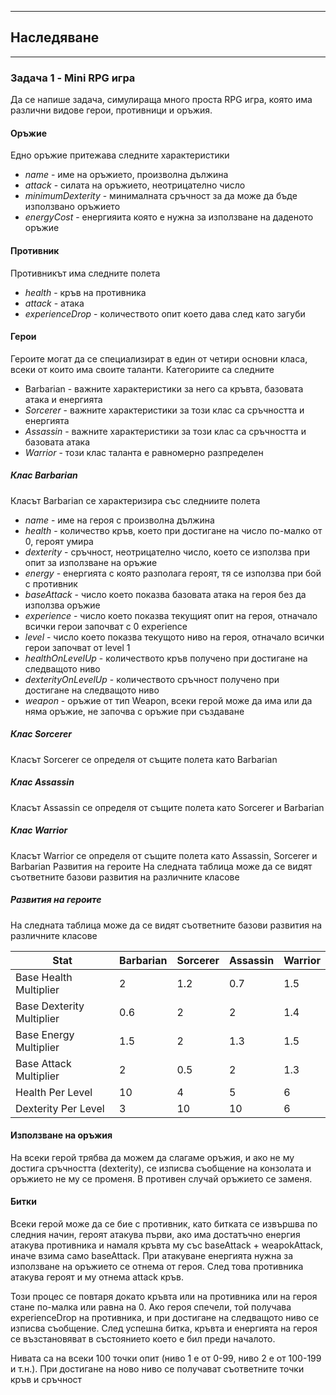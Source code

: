 ***
## Наследяване
***

### Задача 1 - Mini RPG игра
Да се напише задача, симулираща много проста RPG игра, която има различни видове герои, противници и оръжия.

#### Оръжие
Едно оръжие притежава следните характеристики
- *name* - име на оръжието, произволна дължина
- *attack* - силата на оръжието, неотрицателно число
- *minimumDexterity* - минималната сръчност за да може да бъде използвано оръжието
- *energyCost* - енергияита която е нужна за използване на даденото оръжие

#### Противник
Противникът има следните полета
-  *health* - кръв на противника
-  *attack* - атака
-  *experienceDrop* - количеството опит което дава след като загуби

#### Герои
Героите могат да се специализират в един от четири основни класа, всеки от които има своите таланти. Категориите са следните

- Barbarian - важните характеристики за него са кръвта, базовата атака и
енергията
- *Sorcerer* - важните характеристики за този клас са сръчността и енергията
- *Assassin* - важните характеристики за този клас са сръчността и базовата
атака
- *Warrior* - този клас таланта е равномерно разпределен

##### Клас Barbarian
Класът Barbarian се характеризира със следниите полета
- *name* - име на героя с произволна дължина
- *health* - количество кръв, което при достигане на число по-малко от 0, героят умира
- *dexterity* - сръчност, неотрицателно число, което се използва при опит за използване на оръжие
- *energy* - енергията с която разполага героят, тя се използва при бой с противник
- *baseAttack* - число което показва базовата атака на героя без да използва оръжие
- *experience* - число което показва текущият опит на героя, отначало всички герои започват с 0 experience
- *level* - число което показва текущото ниво на героя, отначало всички герои започват от level 1
- *healthOnLevelUp* - количеството кръв получено при достигане на следващото ниво
- *dexterityOnLevelUp* - количеството сръчност получено при достигане на следващото ниво
- *weapon* - оръжие от тип Weapon, всеки герой може да има или да няма оръжие, не започва с оръжие при създаване

##### Клас Sorcerer
Класът Sorcerer се определя от същите полета като Barbarian
##### Клас Assassin
Класът Assassin се определя от същите полета като Sorcerer и Barbarian
##### Клас Warrior
Класът Warrior се определя от същите полета като Assassin, Sorcerer и Barbarian
Развития на героите
На следната таблица може да се видят съответните базови развития на различните
класове

##### Развития на героите
На следната таблица може да се видят съответните базови развития на различните класове

| Stat                      | Barbarian | Sorcerer | Assassin | Warrior |
| ------------------------- | --------- | -------- | -------- | ------- |
| Base Health Multiplier    | 2         | 1.2      | 0.7      | 1.5     |
| Base Dexterity Multiplier | 0.6       | 2        | 2        | 1.4     |
| Base Energy Multiplier    | 1.5       | 2        | 1.3      | 1.5     |
| Base Attack Multiplier    | 2         | 0.5      | 2        | 1.3     |
| Health Per Level          | 10        | 4        | 5        | 6       |
| Dexterity Per Level       | 3         | 10       | 10       | 6       |

#### Използване на оръжия
На всеки герой трябва да можем да слагаме оръжия, и ако не му достига сръчността (dexterity), се изписва съобщение на конзолата и оръжието не му се променя. В противен случай оръжието се заменя.

#### Битки
Всеки герой може да се бие с противник, като битката се извършва по следния начин, героят атакува първи, ако има достатъчно енергия атакува противника и намаля кръвта му със baseAttack + weapokAttack, иначе взима само baseAttack.  При атакуване енергията нужна за използване на оръжието се отнема от героя. След това противника атакува героят и му отнема attack кръв. 

Този процес се повтаря докато кръвта или на противника или на героя стане по-малка или равна на 0. 
Ако героя спечели, той получава experienceDrop на противника, и при достигане на следващото ниво се изписва съобщение. 
След успешна битка, кръвта и енергията на героя се възстановяват в състоянието което е бил преди началото.

Нивата са на всеки 100 точки опит (ниво 1 е от 0-99, ниво 2 е от 100-199 и т.н.).
При достигане на ново ниво се получават съответните точки кръв и сръчност